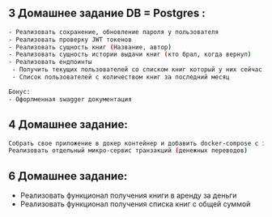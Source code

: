 ## 3 Домашнее задание DB = Postgres : 
```bash
- Реализовать сохранение, обновление пароля у пользователя 
- Реализовать проверку JWT токенов 
- Реализовать сущность книг (Название, автор)
- Реализовать сущность истории выдачи книг (кто брал, когда вернул) 
- Реализовать ендпоинты 
 - Получить текущих пользователей со списком книг который у них сейчас на руках 
 - Список пользователей с количеством книг за последний месяц 

Бонус: 
- Офорлменная swagger документация
```

## 4 Домашнее задание: 
```bash
Собрать свое приложение в докер контейнер и добавить docker-compose с зависимостями pg + redis 
Реализовать отдельный микро-сервис транзакций (денежных переводов)
```

## 6 Домашнее задание:
- Реализовать функционал получения книги в аренду за деньги
- Реализовать функционал получения списка книг с общей суммой
